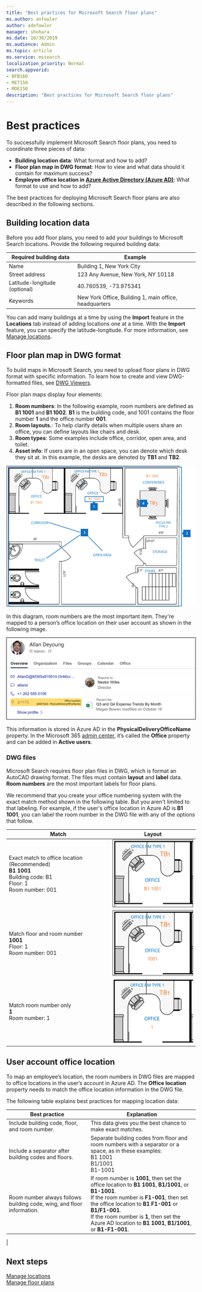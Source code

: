 ```yaml
---
title: "Best practices for Microsoft Search floor plans"
ms.author: anfowler
author: adefowler
manager: shohara
ms.date: 10/30/2019
ms.audience: Admin
ms.topic: article
ms.service: mssearch
localization_priority: Normal
search.appverid:
- BFB160
- MET150
- MOE150
description: "Best practices for Microsoft Search floor plans"
---
```

# Best practices

To successfully implement Microsoft Search floor plans, you need to coordinate three pieces of data:

- **Building location data**: What format and how to add?
- **Floor plan map in DWG format**: How to view and what data should it contain for maximum success?
- **Employee office location in [Azure Active Directory (Azure AD)](https://azure.microsoft.com/services/active-directory/)**: What format to use and how to add? <br>

The best practices for deploying Microsoft Search floor plans are also described in the following sections.

## Building location data
Before you add floor plans, you need to add your buildings to Microsoft Search locations. Provide the following required building data:

|Required building data  |Example  |
|---------|---------|
|Name     |    Building 1, New York City     |
|Street address     |     123 Any Avenue, New York, NY 10118  |
|Latitude-longitude  (optional)   |    40.760539, -73.975341      |
|Keywords     |    New York Office, Building 1, main office, headquarters     |

You can add many buildings at a time by using the **Import** feature in the **Locations** tab instead of adding locations one at a time. With the **Import** feature, you can specify the latitude-longitude. For more information, see [Manage locations](manage-locations.md).

## Floor plan map in DWG format
To build maps in Microsoft Search, you need to upload floor plans in DWG format with specific information. To learn how to create and view DWG-formatted files, see [DWG Viewers](https://www.autodesk.in/products/dwg). 

Floor plan maps display four elements:

1. **Room numbers**: In the following example, room numbers are defined as **B1 1001** and **B1 1002**. **B1** is the building code, and 1001 contains the floor number **1** and the office number **001**.
1. **Room layouts.**: To help clarify details when multiple users share an office, you can define layouts like chairs and desk.
1. **Room types**: Some examples include office, corridor, open area, and toilet.
1. **Asset info**: If users are in an open space, you can denote which desk they sit at. In this example, the desks are denoted by **TB1** and **TB2**.

![Simple office map showing how to label room numbers, assets, and room types](media/Floorplans-LayoutwithCallouts.png)

In this diagram, room numbers are the most important item. They're mapped to a person’s office location on their user account as shown in the following image.

![Overview tab of the people search result card showing the user's details, including office location](media/floorplans-peoplecard.png)

This information is stored in Azure AD in the **PhysicalDeliveryOfficeName** property. In the Microsoft 365 [admin center](https://admin.microsoft.com), it’s called the **Office** property and can be added in **Active users**.

### DWG files
Microsoft Search requires floor plan files in DWG, which is format an AutoCAD drawing format. The files must contain **layout** and **label** data. **Room numbers** are the most important labels for floor plans.

We recommend that you create your office numbering system with the exact match method shown in the following table. But you aren't limited to that labeling. For example, if the user's office location in Azure AD is **B1 1001**, you can label the room number in the DWG file with any of the options that follow.

|Match  |Layout  |
|---------|---------|
|Exact match to office location (Recommended) <br> **B1 1001** <br> Building code: B1<br>Floor: 1 <br>Room number: 001    |    ![Single office floor plan with the office number "B1 1001".](media/floorplans-layoutexactmatch.png)     |
|Match floor and room number <br> **1001**<br>Floor: 1 <br>Room number: 001    |   ![Single office floor plan with the office number "1001".](media/floorplans-layoutfloorroom.png)   |
|Match room number only <br> **1**<br>Room number: 1        |    ![Single office floor map with the office number "1"](media/floorplans-layoutroomonly.png)     |

## User account office location
To map an employee’s location, the room numbers in DWG files are mapped to office locations in the user’s account in Azure AD. The **Office location** property needs to match the office location information in the DWG file.

The following table explains best practices for mapping location data:

|Best practice  |Explanation |
|---------|---------|
|Include building code, floor, and room number.     |   This data gives you the best chance to make exact matches.     |
|Include a separator after building codes and floors.     |  Separate building codes from floor and room numbers with a separator or a space, as in these examples:<br> B1 1001<br> B1/1001 <br> B1-1001   |
|Room number always follows building code, wing, and floor information.     |  If room number is **1001**, then set the office location to **B1 1001**, **B1/1001**, or **B1-1001**. <br> If the room number is **F1-001**, then set the office location to **B1 F1-001** or **B1/F1-001**. <br> If the room number is **1**, then set the Azure AD location to **B1 1001**, **B1/1001**, or **B1-F1-001**.       |
|

## Next steps
[Manage locations](manage-locations.md)<br>
[Manage floor plans](manage-floorplans.md)